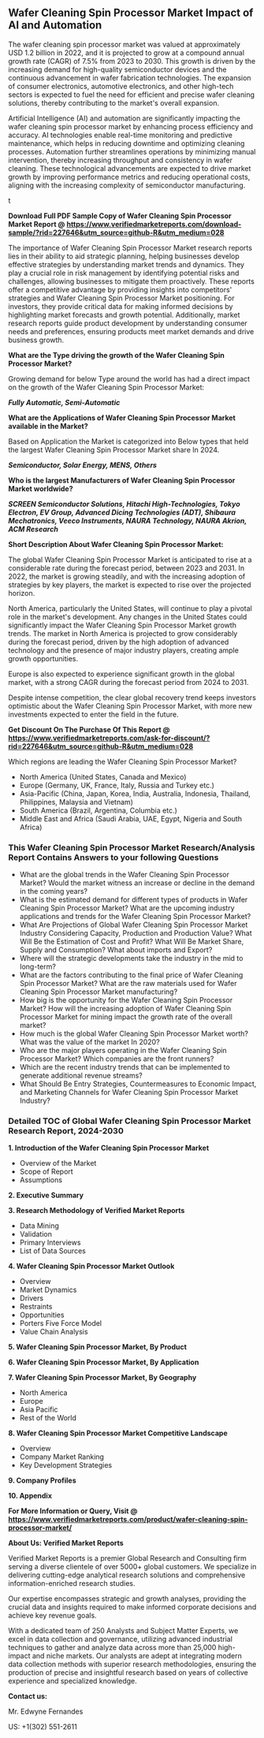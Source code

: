 <h2>Wafer Cleaning Spin Processor Market Impact of AI and Automation</h2><p>The wafer cleaning spin processor market was valued at approximately USD 1.2 billion in 2022, and it is projected to grow at a compound annual growth rate (CAGR) of 7.5% from 2023 to 2030. This growth is driven by the increasing demand for high-quality semiconductor devices and the continuous advancement in wafer fabrication technologies. The expansion of consumer electronics, automotive electronics, and other high-tech sectors is expected to fuel the need for efficient and precise wafer cleaning solutions, thereby contributing to the market's overall expansion.</p><p>Artificial Intelligence (AI) and automation are significantly impacting the wafer cleaning spin processor market by enhancing process efficiency and accuracy. AI technologies enable real-time monitoring and predictive maintenance, which helps in reducing downtime and optimizing cleaning processes. Automation further streamlines operations by minimizing manual intervention, thereby increasing throughput and consistency in wafer cleaning. These technological advancements are expected to drive market growth by improving performance metrics and reducing operational costs, aligning with the increasing complexity of semiconductor manufacturing.</p>t</p><p id="" class=""><strong>Download Full PDF Sample Copy of Wafer Cleaning Spin Processor Market Report @ <a href="https://www.verifiedmarketreports.com/download-sample/?rid=227646&utm_source=github-R&utm_medium=028" target="_blank">https://www.verifiedmarketreports.com/download-sample/?rid=227646&utm_source=github-R&utm_medium=028</a></strong></p><p>The importance of&nbsp;Wafer Cleaning Spin Processor Market research reports lies in their ability to aid strategic planning, helping businesses develop effective strategies by understanding market trends and dynamics. They play a crucial role in risk management by identifying potential risks and challenges, allowing businesses to mitigate them proactively. These reports offer a competitive advantage by providing insights into competitors' strategies and Wafer Cleaning Spin Processor Market positioning. For investors, they provide critical data for making informed decisions by highlighting market forecasts and growth potential. Additionally, market research reports guide product development by understanding consumer needs and preferences, ensuring products meet market demands and drive business growth.</p><p><strong>What are the&nbsp;Type driving the growth of the Wafer Cleaning Spin Processor Market?</strong></p><p id="" class="">Growing demand for below Type around the world has had a direct impact on the growth of the Wafer Cleaning Spin Processor Market:</p><em><strong>Fully Automatic, Semi-Automatic</strong></em></p><strong>What are the&nbsp;Applications&nbsp;of Wafer Cleaning Spin Processor Market available in the Market?</strong></p><p id="" class="">Based on Application the Market is categorized into Below types that held the largest Wafer Cleaning Spin Processor Market share In 2024.</p><em><strong>Semiconductor, Solar Energy, MENS, Others</strong></em></p><strong>Who is the largest Manufacturers of Wafer Cleaning Spin Processor Market worldwide?</strong></p><p><em><strong>SCREEN Semiconductor Solutions, Hitachi High-Technologies, Tokyo Electron, EV Group, Advanced Dicing Technologies (ADT), Shibaura Mechatronics, Veeco Instruments, NAURA Technology, NAURA Akrion, ACM Research</strong></em></p><p id="" class=""><strong>Short Description About Wafer Cleaning Spin Processor Market:</strong></p><p>The global Wafer Cleaning Spin Processor Market is anticipated to rise at a considerable rate during the forecast period, between 2023 and 2031. In 2022, the market is growing steadily, and with the increasing adoption of strategies by key players, the market is expected to rise over the projected horizon.</p><p>North America, particularly the United States, will continue to play a pivotal role in the market's development. Any changes in the United States could significantly impact the Wafer Cleaning Spin Processor Market growth trends. The market in North America is projected to grow considerably during the forecast period, driven by the high adoption of advanced technology and the presence of major industry players, creating ample growth opportunities.</p><p>Europe is also expected to experience significant growth in the global market, with a strong CAGR during the forecast period from 2024 to 2031.</p><p>Despite intense competition, the clear global recovery trend keeps investors optimistic about the Wafer Cleaning Spin Processor Market, with more new investments expected to enter the field in the future.</p><p id="" class=""><strong>Get Discount On The Purchase Of This Report @ <a href="https://www.verifiedmarketreports.com/ask-for-discount/?rid=227646&utm_source=github-R&utm_medium=028" target="_blank">https://www.verifiedmarketreports.com/ask-for-discount/?rid=227646&utm_source=github-R&utm_medium=028</a></strong></p>Which regions are leading the Wafer Cleaning Spin Processor Market?</p><ul><li>North America (United States, Canada and Mexico)</li><li>Europe (Germany, UK, France, Italy, Russia and Turkey etc.)</li><li>Asia-Pacific (China, Japan, Korea, India, Australia, Indonesia, Thailand, Philippines, Malaysia and Vietnam)</li><li>South America (Brazil, Argentina, Columbia etc.)</li><li>Middle East and Africa (Saudi Arabia, UAE, Egypt, Nigeria and South Africa)</li></ul><h3 id="" class="">This Wafer Cleaning Spin Processor Market Research/Analysis Report Contains Answers to your following Questions</h3><ul><li>What are the global trends in the Wafer Cleaning Spin Processor Market? Would the market witness an increase or decline in the demand in the coming years?</li><li>What is the estimated demand for different types of products in Wafer Cleaning Spin Processor Market? What are the upcoming industry applications and trends for the Wafer Cleaning Spin Processor Market?</li><li>What Are Projections of Global Wafer Cleaning Spin Processor Market Industry Considering Capacity, Production and Production Value? What Will Be the Estimation of Cost and Profit? What Will Be Market Share, Supply and Consumption? What about imports and Export?</li><li>Where will the strategic developments take the industry in the mid to long-term?</li><li>What are the factors contributing to the final price of Wafer Cleaning Spin Processor Market? What are the raw materials used for Wafer Cleaning Spin Processor Market manufacturing?</li><li>How big is the opportunity for the Wafer Cleaning Spin Processor Market? How will the increasing adoption of Wafer Cleaning Spin Processor Market for mining impact the growth rate of the overall market?</li><li>How much is the global Wafer Cleaning Spin Processor Market worth? What was the value of the market In 2020?</li><li>Who are the major players operating in the Wafer Cleaning Spin Processor Market? Which companies are the front runners?</li><li>Which are the recent industry trends that can be implemented to generate additional revenue streams?</li><li>What Should Be Entry Strategies, Countermeasures to Economic Impact, and Marketing Channels for Wafer Cleaning Spin Processor Market Industry?</li></ul><h3 id="" class="">Detailed TOC of Global Wafer Cleaning Spin Processor Market Research Report, 2024-2030</h3><p id="" class=""><strong>1. Introduction of the Wafer Cleaning Spin Processor Market</strong></p><ul><li>Overview of the Market</li><li>Scope of Report</li><li>Assumptions</li></ul><p id="" class=""><strong>2. Executive Summary</strong></p><p id="" class=""><strong>3. Research Methodology of Verified Market Reports</strong></p><ul><li>Data Mining</li><li>Validation</li><li>Primary Interviews</li><li>List of Data Sources</li></ul><p id="" class=""><strong>4. Wafer Cleaning Spin Processor Market Outlook</strong></p><ul><li>Overview</li><li>Market Dynamics</li><li>Drivers</li><li>Restraints</li><li>Opportunities</li><li>Porters Five Force Model</li><li>Value Chain Analysis</li></ul><p id="" class=""><strong>5. Wafer Cleaning Spin Processor Market, By Product</strong></p><p id="" class=""><strong>6. Wafer Cleaning Spin Processor Market, By Application</strong></p><p id="" class=""><strong>7. Wafer Cleaning Spin Processor Market, By Geography</strong></p><ul><li>North America</li><li>Europe</li><li>Asia Pacific</li><li>Rest of the World</li></ul><p id="" class=""><strong>8. Wafer Cleaning Spin Processor Market Competitive Landscape</strong></p><ul><li>Overview</li><li>Company Market Ranking</li><li>Key Development Strategies</li></ul><p id="" class=""><strong>9. Company Profiles</strong></p><p id="" class=""><strong>10. Appendix</strong></p><p id="" class=""><strong>For More Information or Query, Visit @ <a href="https://www.verifiedmarketreports.com/product/wafer-cleaning-spin-processor-market/" target="_blank">https://www.verifiedmarketreports.com/product/wafer-cleaning-spin-processor-market/</a></strong></p><p id="" class=""><strong>About Us: Verified Market Reports</strong></p><p id="" class="">Verified Market Reports is a premier Global Research and Consulting firm serving a diverse clientele of over 5000+ global customers. We specialize in delivering cutting-edge analytical research solutions and comprehensive information-enriched research studies.</p><p id="" class="">Our expertise encompasses strategic and growth analyses, providing the crucial data and insights required to make informed corporate decisions and achieve key revenue goals.</p><p id="" class="">With a dedicated team of 250 Analysts and Subject Matter Experts, we excel in data collection and governance, utilizing advanced industrial techniques to gather and analyze data across more than 25,000 high-impact and niche markets. Our analysts are adept at integrating modern data collection methods with superior research methodologies, ensuring the production of precise and insightful research based on years of collective experience and specialized knowledge.</p><p id="" class=""><strong>Contact us:</strong></p><p id="" class="">Mr. Edwyne Fernandes</p><p id="" class="">US: +1(302) 551-2611</p>